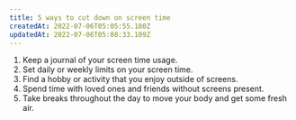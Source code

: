 ```yaml
---
title: 5 ways to cut down on screen time
createdAt: 2022-07-06T05:05:55.180Z
updatedAt: 2022-07-06T05:08:33.109Z
---
```


1. Keep a journal of your screen time usage. 
2. Set daily or weekly limits on your screen time. 
3. Find a hobby or activity that you enjoy outside of screens. 
4. Spend time with loved ones and friends without screens present. 
5. Take breaks throughout the day to move your body and get some fresh air.
